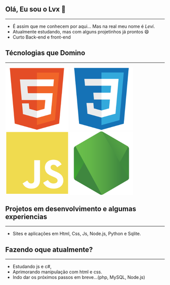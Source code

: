 ## Olá, Eu sou o Lvx 👋
___

- É assim que me conhecem por aqui... Mas na real meu nome é *Levi*.
- Atualmente estudando, mas com alguns projetinhos já prontos 😄
- Curto Back-end e front-end

## Técnologias que Domino
___
<img src="https://raw.githubusercontent.com/devicons/devicon/master/icons/html5/html5-original.svg" width="200"/>  <img src="https://raw.githubusercontent.com/devicons/devicon/master/icons/css3/css3-original.svg" width="200"/> <img src="https://raw.githubusercontent.com/devicons/devicon/master/icons/javascript/javascript-plain.svg" width="200"/>  <img src="https://raw.githubusercontent.com/devicons/devicon/master/icons/nodejs/nodejs-original.svg" width="200"/>





## Projetos em desenvolvimento e algumas experiencias
___

- Sites e aplicações em Html, Css, Js, Node.js, Python e Sqlite.

## Fazendo oque atualmente? 
___
- Estudando js e c#, 
- Aprimorando manipulação com html e css.
- Indo dar os próximos passos em breve...(php, MySQL, Node.js)
